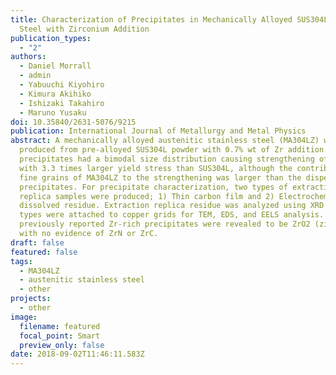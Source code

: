 ```yaml
---
title: Characterization of Precipitates in Mechanically Alloyed SUS304L Type
  Steel with Zirconium Addition
publication_types:
  - "2"
authors:
  - Daniel Morrall
  - admin
  - Yabuuchi Kiyohiro
  - Kimura Akihiko
  - Ishizaki Takahiro
  - Maruno Yusaku
doi: 10.35840/2631-5076/9215
publication: International Journal of Metallurgy and Metal Physics
abstract: A mechanically alloyed austenitic stainless steel (MA304LZ) was
  produced from pre-alloyed SUS304L powder with 0.7% wt of Zr addition. The
  precipitates had a bimodal size distribution causing strengthening of MA304LZ
  with 3.3 times larger yield stress than SUS304L, although the contribution of
  fine grains of MA304LZ to the strengthening was larger than the dispersion of
  precipitates. For precipitate characterization, two types of extraction
  replica samples were produced; 1) Thin carbon film and 2) Electrochemically
  dissolved residue. Extraction replica residue was analyzed using XRD and both
  types were attached to copper grids for TEM, EDS, and EELS analysis. The
  previously reported Zr-rich precipitates were revealed to be ZrO2 (zirconia)
  with no evidence of ZrN or ZrC.
draft: false
featured: false
tags:
  - MA304LZ
  - austenitic stainless steel
  - other
projects:
  - other
image:
  filename: featured
  focal_point: Smart
  preview_only: false
date: 2018-09-02T11:46:11.583Z
---
```

